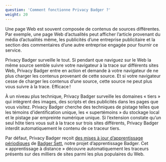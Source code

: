 ```yaml
---
question: 'Comment fonctionne Privacy Badger ?'
weight: 20
---
```


Une page Web est souvent composée de contenus de sources différentes. Par exemple, une page Web d’actualités peut afficher l’article provenant du média d’actualités même, les publicités d’une entreprise publicitaire et la section des commentaires d’une autre entreprise engagée pour fournir ce service.

Privacy Badger surveille le tout. Si pendant que naviguez sur le Web la même source semble suivre votre navigateur à la trace sur différents sites Web, Privacy Badger entre en action et demande à votre navigateur de ne plus charger les contenus provenant de cette source. Et si votre navigateur cesse de charger les contenus d’une source, cette source ne peut plus vous suivre à la trace. Efficace !

À un niveau plus technique, Privacy Badger surveille les domaines « tiers » qui intègrent des images, des scripts et des publicités dans les pages que vous visitez. Privacy Badger cherche des techniques de pistage telles que les témoins d’identification unique, les « supertémoins » du stockage local et le pistage par empreinte numérique unique. Si l’extension constate qu’un seul hôte tiers vous suit à la trace sur trois sites différents, Privacy Badger interdit automatiquement le contenu de ce traceur tiers.

Par défaut, Privacy Badger reçoit [des mises à jour d’apprentissage périodiques](https://www.eff.org/deeplinks/2023/10/privacy-badger-learns-block-ever-more-trackers) de [Badger Sett](https://github.com/EFForg/badger-sett), notre projet d’apprentissage Badger. Cet « apprentissage à distance » découvre automatiquement les traceurs présents sur des milliers de sites parmi les plus populaires du Web.
